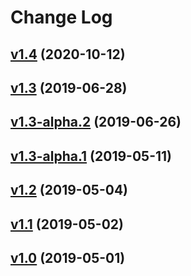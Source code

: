 # Change Log

## [v1.4](https://github.com/thewizardplusplus/go-hashmap/tree/v1.4) (2020-10-12)

## [v1.3](https://github.com/thewizardplusplus/go-hashmap/tree/v1.3) (2019-06-28)

## [v1.3-alpha.2](https://github.com/thewizardplusplus/go-hashmap/tree/v1.3-alpha.2) (2019-06-26)

## [v1.3-alpha.1](https://github.com/thewizardplusplus/go-hashmap/tree/v1.3-alpha.1) (2019-05-11)

## [v1.2](https://github.com/thewizardplusplus/go-hashmap/tree/v1.2) (2019-05-04)

## [v1.1](https://github.com/thewizardplusplus/go-hashmap/tree/v1.1) (2019-05-02)

## [v1.0](https://github.com/thewizardplusplus/go-hashmap/tree/v1.0) (2019-05-01)
